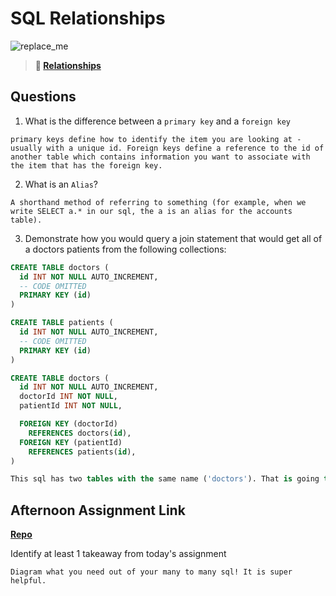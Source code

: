 # SQL Relationships

![replace_me](https://codeworks.blob.core.windows.net/public/assets/img/illustrations/placeholder.svg)

> **📖 [Relationships](https://codeworksacademy.com/fs-student-guide/resources/wk11/02-MySQL-Relationships)**

## Questions

1. What is the difference between a `primary key` and a `foreign key`
```
primary keys define how to identify the item you are looking at - usually with a unique id. Foreign keys define a reference to the id of another table which contains information you want to associate with the item that has the foreign key.
```

2. What is an `Alias`?
```
A shorthand method of referring to something (for example, when we write SELECT a.* in our sql, the a is an alias for the accounts table).
```

3. Demonstrate how you would query a join statement that would get all of a doctors patients from the following collections:

```SQL
CREATE TABLE doctors (
  id INT NOT NULL AUTO_INCREMENT,
  -- CODE OMITTED
  PRIMARY KEY (id)
)

CREATE TABLE patients (
  id INT NOT NULL AUTO_INCREMENT,
  -- CODE OMITTED
  PRIMARY KEY (id)
)

CREATE TABLE doctors (
  id INT NOT NULL AUTO_INCREMENT,
  doctorId INT NOT NULL,
  patientId INT NOT NULL,

  FOREIGN KEY (doctorId)
    REFERENCES doctors(id),
  FOREIGN KEY (patientId)
    REFERENCES patients(id),
)

This sql has two tables with the same name ('doctors'). That is going to cause some problems. Go talk to your DBA about how they want to fix this. (Then join the relationship table to the patients table and use a group by to cluster patients by doctor)

```

## Afternoon Assignment Link

**[Repo](https://github.com/TaylorBruun/amazen)**

Identify at least 1 takeaway from today's assignment
```
Diagram what you need out of your many to many sql! It is super helpful.
```
